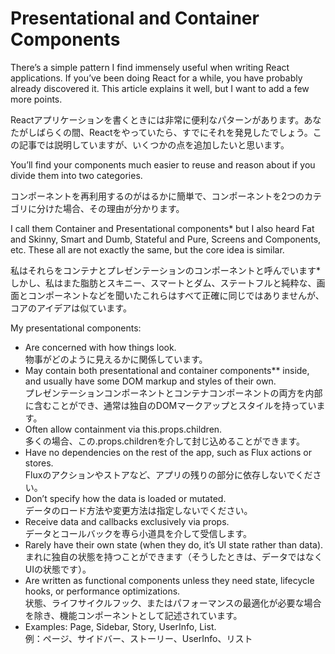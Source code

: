 # Presentational and Container Components

There’s a simple pattern I find immensely useful when writing React applications. If you’ve been doing React for a while, you have probably already discovered it. This article explains it well, but I want to add a few more points.

Reactアプリケーションを書くときには非常に便利なパターンがあります。あなたがしばらくの間、Reactをやっていたら、すでにそれを発見したでしょう。この記事では説明していますが、いくつかの点を追加したいと思います。

You’ll find your components much easier to reuse and reason about if you divide them into two categories.

コンポーネントを再利用するのがはるかに簡単で、コンポーネントを2つのカテゴリに分けた場合、その理由が分かります。

I call them Container and Presentational components* but I also heard Fat and Skinny, Smart and Dumb, Stateful and Pure, Screens and Components, etc. These all are not exactly the same, but the core idea is similar.

私はそれらをコンテナとプレゼンテーションのコンポーネントと呼んでいます*しかし、私はまた脂肪とスキニー、スマートとダム、ステートフルと純粋な、画面とコンポーネントなどを聞いたこれらはすべて正確に同じではありませんが、コアのアイデアは似ています。

My presentational components:

- Are concerned with how things look.  
  物事がどのように見えるかに関係しています。
- May contain both presentational and container components** inside, and usually have some DOM markup and styles of their own.  
  プレゼンテーションコンポーネントとコンテナコンポーネントの両方を内部に含むことができ、通常は独自のDOMマークアップとスタイルを持っています。
- Often allow containment via this.props.children.  
  多くの場合、この.props.childrenを介して封じ込めることができます。
- Have no dependencies on the rest of the app, such as Flux actions or stores.  
  Fluxのアクションやストアなど、アプリの残りの部分に依存しないでください。
- Don’t specify how the data is loaded or mutated.  
  データのロード方法や変更方法は指定しないでください。
- Receive data and callbacks exclusively via props.  
  データとコールバックを専ら小道具を介して受信します。
- Rarely have their own state (when they do, it’s UI state rather than data).  
  まれに独自の状態を持つことができます（そうしたときは、データではなくUIの状態です）。
- Are written as functional components unless they need state, lifecycle hooks, or performance optimizations.  
  状態、ライフサイクルフック、またはパフォーマンスの最適化が必要な場合を除き、機能コンポーネントとして記述されています。
- Examples: Page, Sidebar, Story, UserInfo, List.  
  例：ページ、サイドバー、ストーリー、UserInfo、リスト

